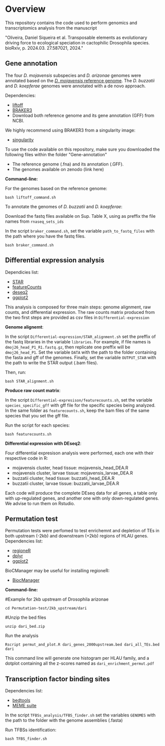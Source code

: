 # Overview
This repository contains the code used to perform genomics and transcriptomics analysis from the manuscript 

"Oliveira, Daniel Siqueira et al. Transposable elements as evolutionary driving force to ecological speciation in cactophilic Drosophila species. bioRxiv, p. 2024.03. 27.587021, 2024."

## Gene annotation

The four *D. mojavensis* subspecies and *D. arizonae* genomes were annotated based on the [*D. mojavensis* reference genome](https://www.ncbi.nlm.nih.gov/datasets/genome/GCF_018153725.1/).
The *D. buzzatii* and *D. koepferae* genomes were annotated with a de novo approach.

Dependencies:
  - [liftoff](https://github.com/agshumate/Liftoff)
  - [BRAKER3](https://github.com/Gaius-Augustus/BRAKER)
  - Download both reference genome and its gene annotation (GFF) from NCBI.

We highly recommend using BRAKER3 from a singularity image:
  - [singularity](https://docs.sylabs.io/guides/3.0/user-guide/installation.html)


To use the code available on this repository, make sure you downloaded the following files within the folder "Gene-annotation"
  - The reference genome (.fna) and its annotation (.GFF).
  - The genomes available on zenodo (link here)

**Command-line:**

For the genomes based on the reference genome:

```
bash liftoff_command.sh
```

To annotate the genomes of *D. buzzatii* and *D. koepferae*:

Download the fastq files available on Sup. Table X, using as preffix the file names from `rnaseq_sets_ids`

In the script `braker_command.sh`, set the variable `path_to_fastq_files` with the path where you have the fastq files.

```
bash braker_command.sh
```


## Differential expression analysis

Dependicies list:
  - [STAR](https://github.com/alexdobin/STAR)
  - [featureCounts](https://subread.sourceforge.net/featureCounts.html)
  - [deseq2](https://bioconductor.org/packages/release/bioc/html/DESeq2.html)
  - [ggplot2](https://ggplot2.tidyverse.org)

This analysis is composed for three main steps: genome alignment, raw counts, and differential expression. The raw counts matrix produced from the two first steps are provided as csv files in `Differential-expression`


**Genome alignemt**:

In the script `Differential-expression/STAR_alignment.sh` set the preffix of the fastq libraries in the variable `libraries`. For example, if file names is `dmoj26_head_P1_R1.fastq.gz`, then replicate one preffix will be `dmoj26_head_P1`.
Set the variable `DATA` with the path to the folder containing the fasta and gff of the genomes. Finally, set the variable `OUTPUT_STAR` with the path to write the STAR output (.bam files).

Then, run:

```
bash STAR_alignment.sh
```

**Produce raw count matrix**:

In the script `Differential-expresison/featurecounts.sh`, set the variable `species_specific_gff` with gff file for the specific species being analyzed. In the same folder as `featurecounts.sh`, keep the bam files of the same species that you set the gff file.

Run the script for each species:

```
bash featurecounts.sh
```

**Differential expression with DEseq2**:

Four differential expresison analysis were performed, each one with their respective code in R:
  - mojavensis cluster, head tissue: mojavensis_head_DEA.R
  - mojavensis cluster, larvae tissue: mojavensis_larvae_DEA.R
  - buzzatii cluster, head tissue: buzzatii_head_DEA.R
  - buzzatii cluster, larvae tissue: buzzatii_larvae_DEA.R

Each code will produce the complete DEseq data for all genes, a table only with up-regulated genes, and another one with only down-regulated genes. We advise to run them on Rstudio.



## Permutation test

Permutation tests were perfomed to test enrichemnt and depletion of TEs in both upstream (-2kb) and downstream (+2kb) regions of HLAU genes. 
Dependencies list:
  - [regioneR](https://bioconductor.org/packages/release/bioc/html/regioneR.html)
  - [dplyr](https://dplyr.tidyverse.org)
  - [ggplot2](https://ggplot2.tidyverse.org)

BioCManager may be useful for installing regioneR:
- [BiocManager](https://bioconductor.org/install/)

**Command-line:**

#Example for 2kb upstream of Drosophila arizonae
```
cd Permutation-test/2kb_upstream/dari
```

#Unzip the bed files
```
unzip dari_bed.zip
```

Run the analysis
```
Rscript permut_and_plot.R dari_genes_2000upstream.bed dari_all_TEs.bed dari
```

This command line will generate one histogram per HLAU family, and a dotplot containing all the z-scores named as `dari_enrichment_permut.pdf`


## Transcription factor binding sites

Dependencies list:
  - [bedtools](https://github.com/arq5x/bedtools2)
  - [MEME suite](https://meme-suite.org/meme/doc/download.html)

In the script `TFBSs_analysis/TFBS_finder.sh` set the variables `GENOMES` with the path to the folder with the genome assemblies (.fasta)

Run TFBSs identification:
```
bash TFBS_finder.sh
```

